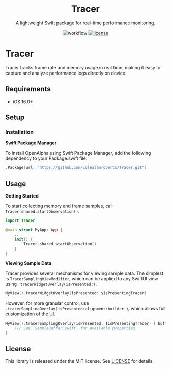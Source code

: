 <h1 align="center">Tracer</h1>
<p align="center">
</p>
<p align="center">A lightweight Swift package for real-time performance monitoring.</p>
<p align="center">
  <img alt="workflow" src="https://github.com/colealanroberts/Tracer/actions/workflows/main.yml/badge.svg"></a>
  <a href="LICENSE"><img alt="license" src="https://img.shields.io/badge/license-MIT-black.svg"></a>
</p>


# Tracer

Tracer tracks frame rate and memory usage in real time, making it easy to capture and analyze performance logs directly on device.

## Requirements

- iOS 16.0+

## Setup
### Installation

**Swift Package Manager**

To install OpenAlpha using Swift Package Manager, add the following dependency to your Package.swift file:

```swift
.Package(url: "https://github.com/colealanroberts/Tracer.git")
```

## Usage

**Getting Started**

To start collecting memory and frame samples, call `Tracer.shared.startObservation()`. 

```swift
import Tracer

@main struct MyApp: App {
    ...
    init() {
        Tracer.shared.startObservation()
    }
}
```

**Viewing Sample Data**

Tracer provides several mechanisms for viewing sample data. The simplest is `TracerSamplingViewModifier`, which can be applied to any SwiftUI view using `.tracerWidgetOverlay(isPresented:)`.

```swift
MyView().tracerWidgetOverlay(isPresented: $isPresentingTracer)
```

However, for more granular control, use `.tracerSamplingOverlay(isPresented:alignment:builder:)`, which allows full customization of the UI.

```swift
MyView().tracerSamplingOverlay(isPresented: $isPresentingTracer) { buffer in
    /// See `SampleBuffer.swift` for available properties.
}
```



## License
This library is released under the MIT license. See [LICENSE](LICENSE) for details.
